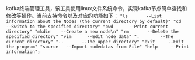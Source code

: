 kafka终端管理工具，该工具使用linux文件系统命令，实现kafka节点简单查找和修改等操作。当前支持命令以及对应的功能如下：
``
    "ls       --List information about the Nodes (the current directory by default)"
    "cd       --Switch to the specified directory"
    "pwd      --Print current directory"
    "mkdir    --Create a new node\n"
    "rm       --Delete the specified directory"
    "vim      --Edit node data"
    ".        --The current directory"
    "..       --The upper directory"
    "exit     --Exit the program"
    "source   --Import nodedatas from File"
    "help     --Print information";
``
